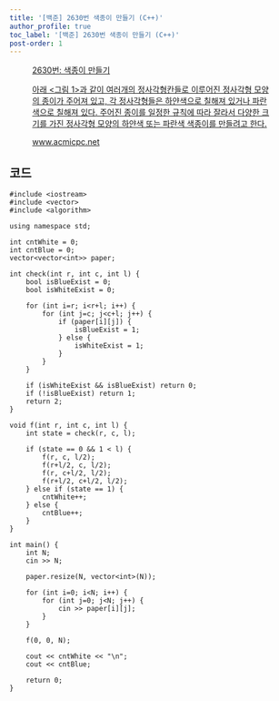 ```yaml
---
title: '[백준] 2630번 색종이 만들기 (C++)'
author_profile: true
toc_label: '[백준] 2630번 색종이 만들기 (C++)'
post-order: 1
---
```


<figure data-ke-type="opengraph"><a href="https://www.acmicpc.net/problem/2630" data-source-url="https://www.acmicpc.net/problem/2630">
<div class="og-image" style="background-image: url('https://drive.google.com/uc?export=view&id=1nCax5mgwtYA82T46I_ntU1afsBBNkrLr');"></div>
<div class="og-text">
<p class="og-title">2630번: 색종이 만들기</p>
<p class="og-desc">아래 &lt;그림 1&gt;과 같이 여러개의 정사각형칸들로 이루어진 정사각형 모양의 종이가 주어져 있고, 각 정사각형들은 하얀색으로 칠해져 있거나 파란색으로 칠해져 있다. 주어진 종이를 일정한 규칙에 따라 잘라서 다양한 크기를 가진 정사각형 모양의 하얀색 또는 파란색 색종이를 만들려고 한다.</p>
<p class="og-host">www.acmicpc.net</p></div></a></figure>

## 코드
```cpp::lineons
#include <iostream>
#include <vector>
#include <algorithm>

using namespace std;

int cntWhite = 0;
int cntBlue = 0;
vector<vector<int>> paper;

int check(int r, int c, int l) {
    bool isBlueExist = 0;
    bool isWhiteExist = 0;

    for (int i=r; i<r+l; i++) {
        for (int j=c; j<c+l; j++) {
            if (paper[i][j]) {
                isBlueExist = 1;
            } else {
                isWhiteExist = 1;
            }
        }
    }

    if (isWhiteExist && isBlueExist) return 0;
    if (!isBlueExist) return 1;
    return 2;
}

void f(int r, int c, int l) {
    int state = check(r, c, l);

    if (state == 0 && 1 < l) {
        f(r, c, l/2);
        f(r+l/2, c, l/2);
        f(r, c+l/2, l/2);
        f(r+l/2, c+l/2, l/2);
    } else if (state == 1) {
        cntWhite++;
    } else {
        cntBlue++;
    }
}

int main() {
    int N;
    cin >> N;

    paper.resize(N, vector<int>(N));

    for (int i=0; i<N; i++) {
        for (int j=0; j<N; j++) {
            cin >> paper[i][j];
        }
    }

    f(0, 0, N);

    cout << cntWhite << "\n";
    cout << cntBlue;

    return 0;
}
```
